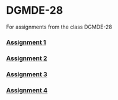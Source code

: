 # DGMDE-28
For assignments from the class DGMDE-28

### [Assignment 1](https://jack317.github.io/DGMDE-28/assignment_1/)

### [Assignment 2](https://jack317.github.io/DGMDE-28/assignment_2/)

### [Assignment 3](https://jack-rogers-dgmde-28.herokuapp.com/)

### [Assignment 4](https://jack317.github.io/DGMDE-28/assignment_4/)
